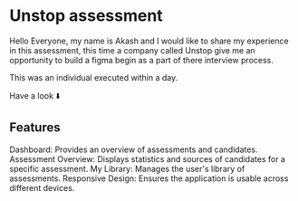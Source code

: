 <h1>Unstop assessment</h1>

Hello Everyone, my name is Akash and I would like to share my experience in this assessment, this time a company called Unstop give me an opportunity to build a figma begin as a part of there interview process.

This was an individual executed within a day.

Have a look ⬇️

<h2>Features</h2>
Dashboard: Provides an overview of assessments and candidates.
Assessment Overview: Displays statistics and sources of candidates for a specific assessment.
My Library: Manages the user's library of assessments.
Responsive Design: Ensures the application is usable across different devices.

